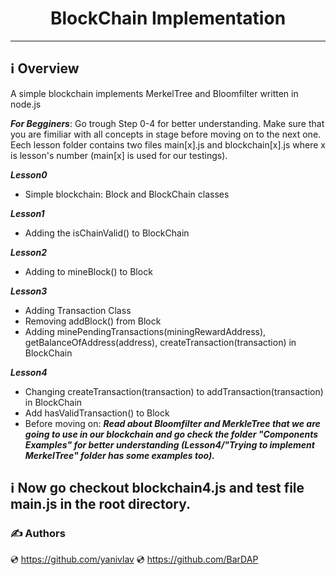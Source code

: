 <h1 align="center">BlockChain Implementation</h1>

***

## ℹ️ Overview
A simple blockchain implements MerkelTree and Bloomfilter written in node.js


***For Begginers***: Go trough Step 0-4 for better understanding.
Make sure that you are fimiliar with all concepts in stage before moving on to the next one.
Eech lesson folder contains two files main[x].js and blockchain[x].js where x is lesson's number (main[x] is used for our testings).

***Lesson0***
- Simple blockchain: Block and BlockChain classes

***Lesson1***
- Adding the isChainValid() to BlockChain

***Lesson2***
- Adding to mineBlock() to Block

***Lesson3***
- Adding Transaction Class
- Removing addBlock() from Block
- Adding minePendingTransactions(miningRewardAddress), getBalanceOfAddress(address), createTransaction(transaction) in BlockChain

***Lesson4***
- Changing createTransaction(transaction) to addTransaction(transaction) in BlockChain
- Add hasValidTransaction() to Block
- Before moving on:
***Read about Bloomfilter and MerkleTree that we are going to use in our blockchain and go check the folder "Components Examples" for better understanding (Lesson4/"Trying to implement MerkelTree" folder has some examples too).***
 
## ℹ️ Now go checkout blockchain4.js and test file main.js in the root directory.

### ✍️ Authors
💿 https://github.com/yanivlav 
💿 https://github.com/BarDAP
